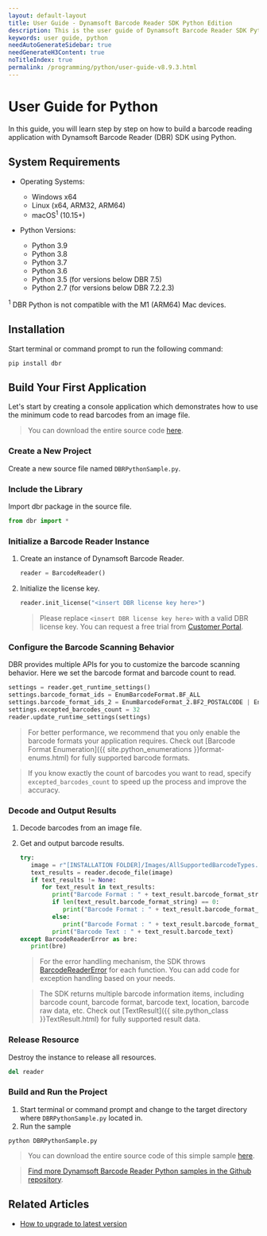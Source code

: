 ```yaml
---
layout: default-layout
title: User Guide - Dynamsoft Barcode Reader SDK Python Edition
description: This is the user guide of Dynamsoft Barcode Reader SDK Python Edition.
keywords: user guide, python
needAutoGenerateSidebar: true
needGenerateH3Content: true
noTitleIndex: true
permalink: /programming/python/user-guide-v8.9.3.html
---
```


# User Guide for Python

In this guide, you will learn step by step on how to build a barcode reading application with Dynamsoft Barcode Reader (DBR) SDK using Python.

## System Requirements

- Operating Systems:
    - Windows x64
    - Linux (x64, ARM32, ARM64)
    - macOS<sup>1</sup> (10.15+)

- Python Versions: 
    - Python 3.9
    - Python 3.8
    - Python 3.7
    - Python 3.6
    - Python 3.5 (for versions below DBR 7.5)
    - Python 2.7 (for versions below DBR 7.2.2.3)

<sup>1</sup> DBR Python is not compatible with the M1 (ARM64) Mac devices.

## Installation

Start terminal or command prompt to run the following command:

```
pip install dbr
```

## Build Your First Application

Let's start by creating a console application which demonstrates how to use the minimum code to read barcodes from an image file.  
> You can download the entire source code [here](https://download2.dynamsoft.com/samples/dbr/user-guide/dbr-python-sample.zip).

### Create a New Project 

Create a new source file named `DBRPythonSample.py`.

### Include the Library

Import dbr package in the source file.

   ```python
   from dbr import *
   ```

### Initialize a Barcode Reader Instance

1. Create an instance of Dynamsoft Barcode Reader.

   ```python
   reader = BarcodeReader()
   ```

2. Initialize the license key.

   ```python
   reader.init_license("<insert DBR license key here>")
   ```
    > Please replace `<insert DBR license key here>` with a valid DBR license key. You can request a free trial from <a href="https://www.dynamsoft.com/customer/license/trialLicense?utm_source=guide&product=dbr&package=desktop" target="_blank">Customer Portal</a>. 

### Configure the Barcode Scanning Behavior

DBR provides multiple APIs for you to customize the barcode scanning behavior. Here we set the barcode format and barcode count to read.

   ```python
   settings = reader.get_runtime_settings()
   settings.barcode_format_ids = EnumBarcodeFormat.BF_ALL
   settings.barcode_format_ids_2 = EnumBarcodeFormat_2.BF2_POSTALCODE | EnumBarcodeFormat_2.BF2_DOTCODE
   settings.excepted_barcodes_count = 32
   reader.update_runtime_settings(settings)
   ```

> For better performance, we recommend that you only enable the barcode formats your application requires. Check out [Barcode Format Enumeration]({{ site.python_enumerations }}format-enums.html) for fully supported barcode formats. 

> If you know exactly the count of barcodes you want to read, specify `excepted_barcodes_count` to speed up the process and improve the accuracy. 

### Decode and Output Results 

1. Decode barcodes from an image file.
2. Get and output barcode results.

   ```python
   try:
      image = r"[INSTALLATION FOLDER]/Images/AllSupportedBarcodeTypes.png"
      text_results = reader.decode_file(image)
      if text_results != None:
         for text_result in text_results:
            print("Barcode Format : " + text_result.barcode_format_string)
            if len(text_result.barcode_format_string) == 0:
               print("Barcode Format : " + text_result.barcode_format_string_2)
            else:
               print("Barcode Format : " + text_result.barcode_format_string)
            print("Barcode Text : " + text_result.barcode_text)
   except BarcodeReaderError as bre:
      print(bre)
   ```

   > For the error handling mechanism, the SDK throws [BarcodeReaderError]({{site.python_class}}BarcodeReaderError.html) for each function. You can add code for exception handling based on your needs. 

   > The SDK returns multiple barcode information items, including barcode count, barcode format, barcode text, location, barcode raw data, etc. Check out [TextResult]({{ site.python_class }}TextResult.html) for fully supported result data.


### Release Resource

Destroy the instance to release all resources.

```python
del reader
```


### Build and Run the Project

1. Start terminal or command prompt and change to the target directory where `DBRPythonSample.py` located in.
2. Run the sample

```
python DBRPythonSample.py
```

> You can download the entire source code of this simple sample [here](https://download2.dynamsoft.com/samples/dbr/user-guide/dbr-python-sample.zip). 

> <a href="https://github.com/Dynamsoft/barcode-reader-python-samples" target="_blank">Find more Dynamsoft Barcode Reader Python samples in the Github repository</a>.

## Related Articles

- [How to upgrade to latest version]({{site.python}}upgrade-instruction.html)
